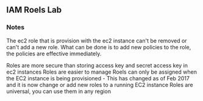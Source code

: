## IAM Roels Lab

### Notes
The ec2 role that is provision with the ec2 instance can't be removed or can't add a new role. What can be done is to add new policies to the role, the policies are effective immediately.

Roles are more secure than storing access key and secret access key in ec2 instances
Roles are easier to manage
Roels can only be assigned when the EC2 instance is being provisioned - This has changed as of Feb 2017 and it is now change or add new roles to a running EC2 instance 
Roles are universal, you can use them in any region